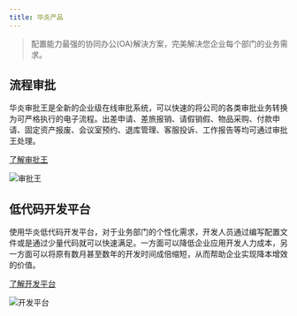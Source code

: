 ```yaml
---
title: 华炎产品
---
```


> 配置能力最强的协同办公(OA)解決方案，完美解决您企业每个部门的业务需求。

## 流程审批

华炎审批王是全新的企业级在线审批系统，可以快速的将公司的各类审批业务转换为可严格执行的电子流程。出差申请、差旅报销、请假销假、物品采购、付款申请、固定资产报废、会议室预约、退库管理、客服投诉、工作报告等均可通过审批王处理。

[了解审批王](../workflow/)

![审批王](assets/products/workflow.png)

## 低代码开发平台

使用华炎低代码开发平台，对于业务部门的个性化需求，开发人员通过编写配置文件或是通过少量代码就可以快速满足。一方面可以降低企业应用开发人力成本，另一方面可以将原有数月甚至数年的开发时间成倍缩短，从而帮助企业实现降本增效的价值。

[了解开发平台](../developer/)

![开发平台](assets/overview-contracts.jpg)
